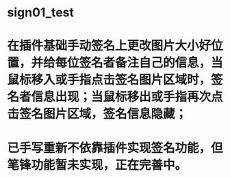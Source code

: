 # sign01_test
# 在插件基础手动签名上更改图片大小好位置，并给每位签名者备注自己的信息，当鼠标移入或手指点击签名图片区域时，签名者信息出现；当鼠标移出或手指再次点击签名图片区域，签名信息隐藏；
# 已手写重新不依靠插件实现签名功能，但笔锋功能暂未实现，正在完善中。
